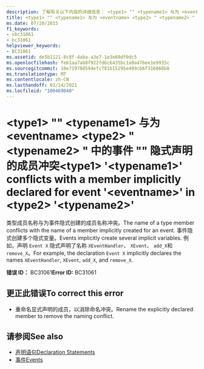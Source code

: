 ```yaml
---
description: 了解有关以下内容的详细信息： <type1> "" <typename1> 与为 <eventname> <type2> " <typename2> " 中的事件 "" 隐式声明的成员冲突
title: <type1> "" <typename1> 与为 <eventname> <type2> " <typename2> " 中的事件 "" 隐式声明的成员冲突
ms.date: 07/20/2015
f1_keywords:
- vbc31061
- bc31061
helpviewer_keywords:
- BC31061
ms.assetid: de5b1121-8c8f-4aba-a3e7-1e3e60df0dc5
ms.openlocfilehash: fe61aa7ab8f922fd6c6435bc1a9a476ee1e9935c
ms.sourcegitcommit: 10e719780594efc781b15295e499c66f316068b8
ms.translationtype: MT
ms.contentlocale: zh-CN
ms.lasthandoff: 02/14/2021
ms.locfileid: "100469040"
---
```

# <a name="type1-typename1-conflicts-with-a-member-implicitly-declared-for-event-eventname-in-type2-typename2"></a><span data-ttu-id="406ff-103">\<type1> "" \<typename1> 与为 \<eventname> \<type2> " \<typename2> " 中的事件 "" 隐式声明的成员冲突</span><span class="sxs-lookup"><span data-stu-id="406ff-103">\<type1> '\<typename1>' conflicts with a member implicitly declared for event '\<eventname>' in \<type2> '\<typename2>'</span></span>

<span data-ttu-id="406ff-104">类型成员名称与为事件隐式创建的成员名称冲突。</span><span class="sxs-lookup"><span data-stu-id="406ff-104">The name of a type member conflicts with the name of a member implicitly created for an event.</span></span> <span data-ttu-id="406ff-105">事件隐式创建多个隐式变量。</span><span class="sxs-lookup"><span data-stu-id="406ff-105">Events implicitly create several implicit variables.</span></span> <span data-ttu-id="406ff-106">例如，声明 `Event X` 隐式声明了名称 `XEventHandler`、 `XEvent`、 `add_X`和 `remove_X`。</span><span class="sxs-lookup"><span data-stu-id="406ff-106">For example, the declaration `Event X` implicitly declares the names `XEventHandler`, `XEvent`, `add_X`, and `remove_X`.</span></span>  
  
 <span data-ttu-id="406ff-107">**错误 ID：** BC31061</span><span class="sxs-lookup"><span data-stu-id="406ff-107">**Error ID:** BC31061</span></span>  
  
## <a name="to-correct-this-error"></a><span data-ttu-id="406ff-108">更正此错误</span><span class="sxs-lookup"><span data-stu-id="406ff-108">To correct this error</span></span>  
  
- <span data-ttu-id="406ff-109">重命名显式声明的成员，以消除命名冲突。</span><span class="sxs-lookup"><span data-stu-id="406ff-109">Rename the explicitly declared member to remove the naming conflict.</span></span>  
  
## <a name="see-also"></a><span data-ttu-id="406ff-110">请参阅</span><span class="sxs-lookup"><span data-stu-id="406ff-110">See also</span></span>

- [<span data-ttu-id="406ff-111">声明语句</span><span class="sxs-lookup"><span data-stu-id="406ff-111">Declaration Statements</span></span>](../programming-guide/language-features/statements.md#declaration-statements)
- [<span data-ttu-id="406ff-112">事件</span><span class="sxs-lookup"><span data-stu-id="406ff-112">Events</span></span>](../programming-guide/language-features/events/index.md)
